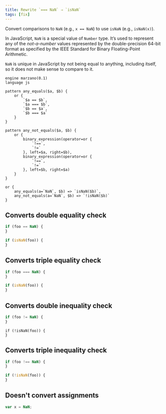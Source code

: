 ```yaml
---
title: Rewrite `=== NaN` ⇒ `isNaN`
tags: [fix]
---
```


Convert comparisons to `NaN` (e.g., `x == NaN`) to use `isNaN` (e.g., `isNaN(x)`).

In JavaScript, `NaN` is a special value of `Number` type. It’s used to represent any of the _not-a-number_ values represented by the double-precision 64-bit format as specified by the IEEE Standard for Binary Floating-Point Arithmetic.

`NaN` is unique in JavaScript by not being equal to anything, including itself, so it does not make sense to compare to it.


```grit
engine marzano(0.1)
language js

pattern any_equals($a, $b) {
	or {
		`$a == $b`,
		`$a === $b`,
		`$b == $a`,
		`$b === $a`
	}
}

pattern any_not_equals($a, $b) {
	or {
		binary_expression(operator=or {
			`!==`,
			`!=`
		}, left=$a, right=$b),
		binary_expression(operator=or {
			`!==`,
			`!=`
		}, left=$b, right=$a)
	}
}

or {
	any_equals(a=`NaN`, $b) => `isNaN($b)`,
	any_not_equals(a=`NaN`, $b) => `!isNaN($b)`
}
```

## Converts double equality check

```javascript
if (foo == NaN) {
}
```

```typescript
if (isNaN(foo)) {
}
```

## Converts triple equality check

```javascript
if (foo === NaN) {
}
```

```typescript
if (isNaN(foo)) {
}
```

## Converts double inequality check

```javascript
if (foo != NaN) {
}
```

```
if (!isNaN(foo)) {
}
```

## Converts triple inequality check

```javascript
if (foo !== NaN) {
}
```

```typescript
if (!isNaN(foo)) {
}
```

## Doesn't convert assignments

```javascript
var x = NaN;
```
